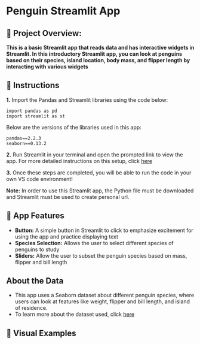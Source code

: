 # Penguin Streamlit App

## 📕 Project Overview: 
**This is a basic Streamlit app that reads data and has interactive widgets in Streamlit. In this introductory Streamlit app, you can look at penguins based on their species, island location, body mass, and flipper length by interacting with various widgets**

## 📖 Instructions 


**1.** Import the Pandas and Streamlit libraries using the code below: 
````
import pandas as pd
import streamlit as st
````
Below are the versions of the libraries used in this app:
````
pandas==2.2.3
seaborn==0.13.2
````
**2.** Run Streamlit in your terminal and open the prompted link to view the app. For more detailed instructions on this setup, click [here](https://docs.kanaries.net/topics/Streamlit/streamlit-vscode)


**3.** Once these steps are completed, you will be able to run the code in your own VS code environment! 

**Note:** In order to use this Streamlit app, the Python file must be downloaded and Streamlit must be used to create personal url. 

## 📲 App Features
- **Button:** A simple button in Streamlit to click to emphasize excitement for using the app and practice displaying text
- **Species Selection:** Allows the user to select different species of penguins to study
- **Sliders:** Allow the user to subset the penguin species based on mass, flipper and bill length
  
## About the Data
- This app uses a Seaborn dataset about different penguin species, where users can look at features like weight, flipper and bill length, and island of residence.
- To learn more about the dataset used, click [here](https://github.com/allisonhorst/palmerpenguins)

## 📸 Visual Examples 


